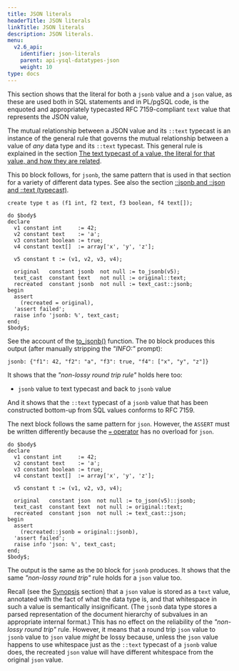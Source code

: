 ```yaml
---
title: JSON literals
headerTitle: JSON literals
linkTitle: JSON literals
description: JSON literals.
menu:
  v2.6_api:
    identifier: json-literals
    parent: api-ysql-datatypes-json
    weight: 10
type: docs
---
```

This section shows that the literal for both a `jsonb` value and a `json` value, as these are used both in SQL statements and in PL/pgSQL code, is the enquoted and appropriately typecasted RFC 7159-compliant `text` value that represents the JSON value,

The mutual relationship between a JSON value and its `::text` typecast is an instance of the general rule that governs the mutual relationship between a value of _any_ data type and its `::text` typecast. This general rule is explained in the section [The text typecast of a value, the literal for that value, and how they are related](../../type_array/literals/text-typecasting-and-literals/).

This `DO` block follows, for `jsonb`,  the same pattern that is used in that section for a variety of different data types. See also the section [::jsonb and ::json and ::text (typecast)](../functions-operators/typecast-operators/).

```plpgsql
create type t as (f1 int, f2 text, f3 boolean, f4 text[]);

do $body$
declare
  v1 constant int     := 42;
  v2 constant text    := 'a';
  v3 constant boolean := true;
  v4 constant text[]  := array['x', 'y', 'z'];

  v5 constant t := (v1, v2, v3, v4);

  original   constant jsonb  not null := to_jsonb(v5);
  text_cast  constant text   not null := original::text;
  recreated  constant jsonb  not null := text_cast::jsonb;
begin
  assert
    (recreated = original),
  'assert failed';
  raise info 'jsonb: %', text_cast;
end;
$body$;
```
See the account of the [to_jsonb()](../functions-operators/to-jsonb) function. The `DO` block produces this output (after manually stripping the _"INFO:"_ prompt):
```
jsonb: {"f1": 42, "f2": "a", "f3": true, "f4": ["x", "y", "z"]}
```
It shows that the _"non-lossy round trip rule"_ holds here too:

- `jsonb` value to text typecast and back to `jsonb` value

And it shows that the `::text` typecast of a `jsonb` value that has been constructed bottom-up from SQL values conforms to RFC 7159.

The next block follows the same pattern for `json`. However, the `ASSERT` must be written differently because the [`=` operator](../functions-operators/equality-operator/) has no overload for `json`.

```plpgsql
do $body$
declare
  v1 constant int     := 42;
  v2 constant text    := 'a';
  v3 constant boolean := true;
  v4 constant text[]  := array['x', 'y', 'z'];

  v5 constant t := (v1, v2, v3, v4);

  original   constant json  not null := to_json(v5)::jsonb;
  text_cast  constant text  not null := original::text;
  recreated  constant json  not null := text_cast::json;
begin
  assert
    (recreated::jsonb = original::jsonb),
  'assert failed';
  raise info 'json: %', text_cast;
end;
$body$;
```
The output is the same as the `DO` block for `jsonb` produces. It shows that the same _"non-lossy round trip"_ rule holds for a `json` value too.

Recall (see the [Synopsis](../../type_json/) section) that a `json` value is stored as a `text` value, annotated with the fact of what the data type is, and that whitespace in such a value is semantically insignificant. (The `jsonb` data type stores a parsed representation of the document hierarchy of subvalues in an appropriate internal format.) This has no effect on the reliability of the _"non-lossy round trip"_ rule. However, it means that a round trip `json` value to `jsonb` value to `json` value _might_ be lossy because, unless the `json` value happens to use whitespace just as the `::text` typecast of a `jsonb` value does, the recreated `json` value will have different whitespace from the original `json` value.
